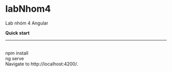 # labNhom4
Lab nhóm 4 Angular

<strong>Quick start</strong>
<hr>
<br>
npm install 
<br>
ng serve
<br>
Navigate to http://localhost:4200/. 
